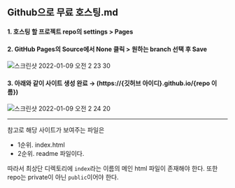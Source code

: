 ## Github으로 무료 호스팅.md

#### 1. 호스팅 할 프로젝트 repo의 settings > Pages
#### 2. GitHub Pages의 Source에서 None 클릭 > 원하는 branch 선택 후 Save
![스크린샷 2022-01-09 오전 2 23 30](https://user-images.githubusercontent.com/77538818/148694104-15411ae2-7339-4e71-bcc8-6beaab1d3986.png)
#### 3. 아래와 같이 사이트 생성 완료 → (https://{깃허브 아이디}.github.io/{repo 이름})
![스크린샷 2022-01-09 오전 2 24 20](https://user-images.githubusercontent.com/77538818/148694106-1650c9aa-371d-4a99-a8a1-f291c30b27a6.png)

***

참고로 해당 사이트가 보여주는 파일은 
  - 1순위. index.html   
  - 2순위. readme 파일이다.   

따라서 최상단 디렉토리에 `index`라는 이름의 메인 html 파일이 존재해야 한다. 또한 repo는 private이 아닌 `public`이어야 한다.
